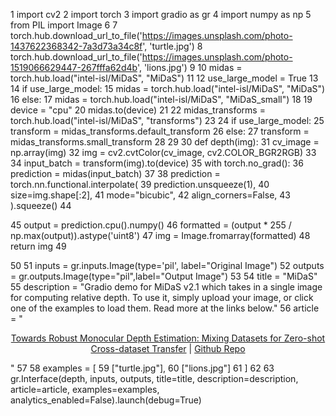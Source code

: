 1
import cv2
2
import torch
3
import gradio as gr
4
import numpy as np
5
from PIL import Image
6
7
torch.hub.download_url_to_file('https://images.unsplash.com/photo-1437622368342-7a3d73a34c8f', 'turtle.jpg')
8
torch.hub.download_url_to_file('https://images.unsplash.com/photo-1519066629447-267fffa62d4b', 'lions.jpg')
9
10
midas = torch.hub.load("intel-isl/MiDaS", "MiDaS")
11
12
use_large_model = True
13
14
if use_large_model:
15
    midas = torch.hub.load("intel-isl/MiDaS", "MiDaS")
16
else:
17
    midas = torch.hub.load("intel-isl/MiDaS", "MiDaS_small")
18
19
device = "cpu"
20
midas.to(device)
21
22
midas_transforms = torch.hub.load("intel-isl/MiDaS", "transforms")
23
24
if use_large_model:
25
    transform = midas_transforms.default_transform
26
else:
27
    transform = midas_transforms.small_transform
28
29
30
def depth(img):
31
  cv_image = np.array(img) 
32
  img = cv2.cvtColor(cv_image, cv2.COLOR_BGR2RGB)
33
34
  input_batch = transform(img).to(device)
35
  with torch.no_grad():
36
    prediction = midas(input_batch)
37
38
    prediction = torch.nn.functional.interpolate(
39
        prediction.unsqueeze(1),
40
        size=img.shape[:2],
41
        mode="bicubic",
42
        align_corners=False,
43
    ).squeeze()
44
    
45
  output = prediction.cpu().numpy()
46
  formatted = (output * 255 / np.max(output)).astype('uint8')
47
  img = Image.fromarray(formatted)
48
  return img
49
    
50
51
inputs =  gr.inputs.Image(type='pil', label="Original Image")
52
outputs = gr.outputs.Image(type="pil",label="Output Image")
53
54
title = "MiDaS"
55
description = "Gradio demo for MiDaS v2.1 which takes in a single image for computing relative depth. To use it, simply upload your image, or click one of the examples to load them. Read more at the links below."
56
article = "<p style='text-align: center'><a href='https://arxiv.org/abs/1907.01341v3'>Towards Robust Monocular Depth Estimation: Mixing Datasets for Zero-shot Cross-dataset Transfer</a> | <a href='https://github.com/intel-isl/MiDaS'>Github Repo</a></p>"
57
58
examples = [
59
    ["turtle.jpg"],
60
    ["lions.jpg"]
61
]
62
63
gr.Interface(depth, inputs, outputs, title=title, description=description, article=article, examples=examples, analytics_enabled=False).launch(debug=True)

